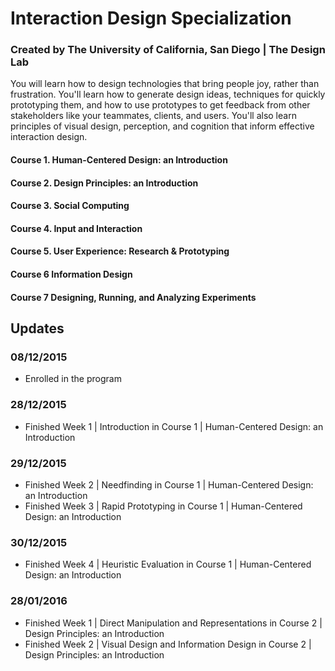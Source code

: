 # Interaction Design Specialization
### Created by The University of California, San Diego | The Design Lab

You will learn how to design technologies that bring people joy, rather than frustration. You'll learn how to generate design ideas, techniques for quickly prototyping them, and how to use prototypes to get feedback from other stakeholders like your teammates, clients, and users. You'll also learn principles of visual design, perception, and cognition that inform effective interaction design.

#### Course 1. Human-Centered Design: an Introduction
#### Course 2. Design Principles: an Introduction
#### Course 3. Social Computing
#### Course 4. Input and Interaction
#### Course 5. User Experience: Research & Prototyping
#### Course 6 Information Design
#### Course 7 Designing, Running, and Analyzing Experiments


## Updates
### 08/12/2015
- Enrolled in the program

### 28/12/2015
- Finished Week 1 | Introduction in Course 1 | Human-Centered Design: an Introduction

### 29/12/2015
- Finished Week 2 | Needfinding in Course 1 | Human-Centered Design: an Introduction
- Finished Week 3 | Rapid Prototyping in Course 1 | Human-Centered Design: an Introduction

### 30/12/2015
- Finished Week 4 | Heuristic Evaluation in Course 1 | Human-Centered Design: an Introduction

### 28/01/2016
- Finished Week 1 | Direct Manipulation and Representations in Course 2 | Design Principles: an Introduction
- Finished Week 2 | Visual Design and Information Design in Course 2 | Design Principles: an Introduction
